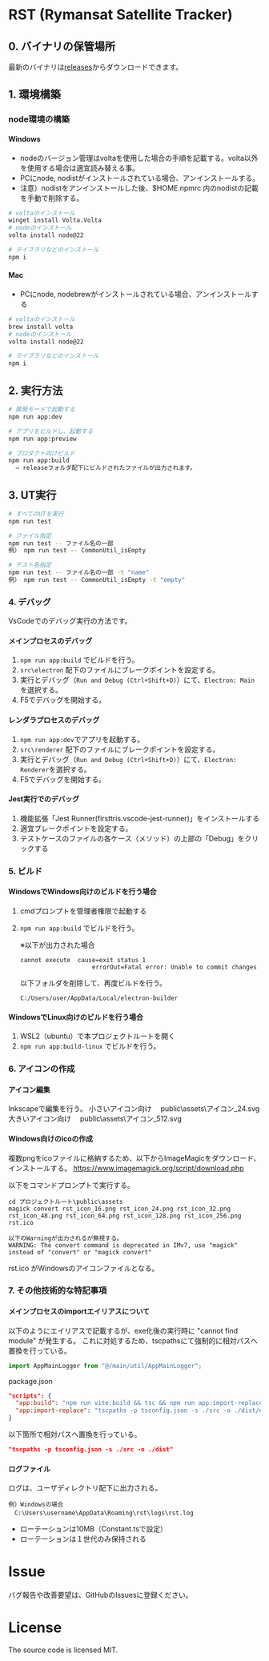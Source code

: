 # RST (Rymansat Satellite Tracker)

## 0. バイナリの保管場所

最新のバイナリは[releases](https://github.com/RymansatSatelliteTracker/RST/releases)からダウンロードできます。

## 1. 環境構築

### node環境の構築

#### Windows

- nodeのバージョン管理はvoltaを使用した場合の手順を記載する。volta以外を使用する場合は適宜読み替える事。
- PCにnode, nodistがインストールされている場合、アンインストールする。
- 注意）nodistをアンインストールした後、$HOME\.npmrc 内のnodistの記載を手動で削除する。

```bash
# voltaのインストール
winget install Volta.Volta
# nodeのインストール
volta install node@22

# ライブラリなどのインストール
npm i
```

#### Mac
- PCにnode, nodebrewがインストールされている場合、アンインストールする
```bash
# voltaのインストール
brew install volta
# nodeのインストール
volta install node@22

# ライブラリなどのインストール
npm i
```

## 2. 実行方法

```bash
# 開発モードで起動する
npm run app:dev

# アプリをビルドし、起動する
npm run app:preview

# プロダクト向けビルド
npm run app:build
  ⇒ releaseフォルダ配下にビルドされたファイルが出力されます。
```

## 3. UT実行

```bash
# すべてのUTを実行
npm run test

# ファイル指定
npm run test -- ファイル名の一部
例） npm run test -- CommonUtil_isEmpty

# テスト名指定
npm run test -- ファイル名の一部 -t "name"
例） npm run test -- CommonUtil_isEmpty -t "empty"
```

### 4. デバッグ

VsCodeでのデバッグ実行の方法です。

#### メインプロセスのデバッグ

1. `npm run app:build` でビルドを行う。
2. `src\electron` 配下のファイルにブレークポイントを設定する。
3. 実行とデバッグ（`Run and Debug (Ctrl+Shift+D)`）にて、`Electron: Main`を選択する。
4. F5でデバッグを開始する。

#### レンダラプロセスのデバッグ

1. `npm run app:dev`でアプリを起動する。
2. `src\renderer` 配下のファイルにブレークポイントを設定する。
3. 実行とデバッグ（`Run and Debug (Ctrl+Shift+D)`）にて、`Electron: Renderer`を選択する。
4. F5でデバッグを開始する。

#### Jest実行でのデバッグ

1. 機能拡張「Jest Runner(firsttris.vscode-jest-runner)」をインストールする
2. 適宜ブレークポイントを設定する。
3. テストケースのファイルの各ケース（メソッド）の上部の「Debug」をクリックする

### 5. ビルド

#### WindowsでWindows向けのビルドを行う場合

1. cmdプロンプトを管理者権限で起動する
2. `npm run app:build` でビルドを行う。

   ※以下が出力された場合

   ```
   cannot execute  cause=exit status 1
                       errorOut=Fatal error: Unable to commit changes
   ```

   以下フォルダを削除して、再度ビルドを行う。

   ```
   C:/Users/user/AppData/Local/electron-builder
   ```

#### WindowsでLinux向けのビルドを行う場合

1. WSL2（ubuntu）で本プロジェクトルートを開く
2. `npm run app:build-linux` でビルドを行う。

### 6. アイコンの作成

#### アイコン編集

Inkscapeで編集を行う。
小さいアイコン向け
　public\assets\アイコン\_24.svg
大きいアイコン向け
　public\assets\アイコン\_512.svg

#### Windows向けのicoの作成

複数pngをicoファイルに格納するため、以下からImageMagicをダウンロード、インストールする。
https://www.imagemagick.org/script/download.php

以下をコマンドプロンプトで実行する。

```
cd プロジェクトルート\public\assets
magick convert rst_icon_16.png rst_icon_24.png rst_icon_32.png rst_icon_48.png rst_icon_64.png rst_icon_128.png rst_icon_256.png rst.ico

以下のWarningが出力されるが無視する。
WARNING: The convert command is deprecated in IMv7, use "magick" instead of "convert" or "magick convert"
```

rst.ico がWindowsのアイコンファイルとなる。

### 7. その他技術的な特記事項

#### メインプロセスのimportエイリアスについて

以下のようにエイリアスで記載するが、exe化後の実行時に "cannot find module" が発生する。
これに対処するため、tscpathsにて強制的に相対パスへ置換を行っている。

```ts
import AppMainLogger from "@/main/util/AppMainLogger";
```

package.json

```json
"scripts": {
  "app:build": "npm run vite:build && tsc && npm run app:import-replace && electron-builder",
  "app:import-replace": "tscpaths -p tsconfig.json -s ./src -o ./dist/electron",
}
```

以下箇所で相対パスへ置換を行っている。

```json
"tscpaths -p tsconfig.json -s ./src -o ./dist"
```

#### ログファイル

ログは、ユーザディレクトリ配下に出力される。

```
例）Windowsの場合
　C:\Users\username\AppData\Roaming\rst\logs\rst.log
```

- ローテーションは10MB（Constant.tsで設定）
- ローテーションは１世代のみ保持される

# Issue

バグ報告や改善要望は、GitHubのIssuesに登録ください。

# License

The source code is licensed MIT.
